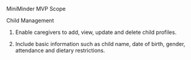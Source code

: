 MiniMinder MVP Scope

Child Management
1. Enable caregivers to add, view, update and delete child profiles.

2. Include basic information such as child name, date of birth, gender, attendance and dietary restrictions.



